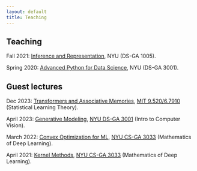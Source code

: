 ```yaml
---
layout: default
title: Teaching
---
```

## Teaching

Fall 2021: [Inference and Representation](https://albertobietti.notion.site/albertobietti/Inference-and-Representation-690a0e29dcad4b3bb7f881e7eebb2be1), NYU (DS-GA 1005).

Spring 2020: [Advanced Python for Data Science](https://brightspace.nyu.edu/d2l/home/105636), NYU (DS-GA 3001).

## Guest lectures

Dec 2023: [Transformers and Associative Memories](files/mit_lecture_transformer.pdf), [MIT 9.520/6.7910](https://poggio-lab.mit.edu/9-520) (Statistical Learning Theory).

April 2023: [Generative Modeling](https://docs.google.com/presentation/d/1LrjAKW_zlShvlUsGwK2nSUjAeY4fJVerU7qTM__oItU/edit?usp=sharing), [NYU DS-GA 3001](https://ayushjainid.github.io/introCV-spring2023/) (Intro to Computer Vision).

March 2022: [Convex Optimization for ML](files/mathdl2022_convexopt.pdf), [NYU CS-GA 3033](https://ballistic-fender-541.notion.site/Mathematics-of-Deep-Learning-Spring-22-1fbb28cb14ea4c8caf3e30c1d7e15381) (Mathematics of Deep Learning).

April 2021: [Kernel Methods](files/mathdl2021_kernels.pdf), [NYU CS-GA 3033](https://ballistic-fender-541.notion.site/Mathematics-of-Deep-Learning-05cd9255f03842489083ec7cbb6338d5) (Mathematics of Deep Learning).
